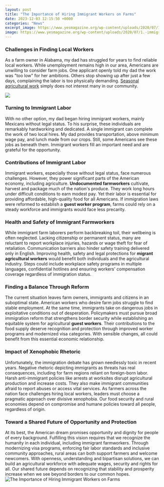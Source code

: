 ```yaml
---
layout: post
title: "The Importance of Hiring Immigrant Workers on Farms"
date: 2023-12-03 12:15:50 +0000
categories: "News"
excerpt_image: https://www.yesmagazine.org/wp-content/uploads/2020/07/1.-immigrant-farm-workers.jpg
image: https://www.yesmagazine.org/wp-content/uploads/2020/07/1.-immigrant-farm-workers.jpg
---
```


### Challenges in Finding Local Workers
As a farm owner in Alabama, my dad has struggled for years to find reliable local workers. While unemployment remains high in our area, Americans are unwilling to consider farm jobs. One applicant openly told my dad the work was "too low" for her ambitions. Others stop showing up after just a few days, complaining the labor is too physically demanding. [Seasonal agricultural work](https://fistore.mysenprints.com/collection/alegre) simply does not interest many in our community.

![](https://www.gannett-cdn.com/presto/2018/08/24/USAT/2fa76e0c-2971-499c-971f-5633130926be-migrant_farm_workers.JPG?crop=1999,1124,x1,y188&amp;width=1999&amp;height=1124&amp;format=pjpg&amp;auto=webp)
### Turning to Immigrant Labor 
With no other option, my dad began hiring immigrant workers, mainly Mexicans without legal status. To his surprise, these individuals are remarkably hardworking and dedicated. A single immigrant can complete the work of two local hires. My dad provides transportation, above minimum wage pay, and lunch made from our crops. Still, some Americans see these jobs as beneath them. Immigrant workers fill an important need and are grateful for the opportunity.
### Contributions of Immigrant Labor
Immigrant workers, especially those without legal status, face numerous challenges. However, they power significant parts of the American economy, including agriculture. **Undocumented farmworkers** cultivate, harvest and package much of the nation's produce. They work long hours under difficult conditions to earn modest pay. Yet their labor is essential for providing affordable, high-quality food for all Americans. If immigration laws were reformed to establish a **guest worker program**, farms could rely on a steady workforce and immigrants would face less precarity. 
### Health and Safety of Immigrant Farmworkers
While immigrant farm laborers perform backbreaking toil, their wellbeing is often neglected. Lacking citizenship or permanent status, many are reluctant to report workplace injuries, hazards or wage theft for fear of retaliation. Communication barriers also hinder safety training delivered only in English. Improving health, safety and legal protections for **migrant agricultural workers** would benefit both individuals and the agricultural industry. Steps could include workplace safety programs in multiple languages, confidential hotlines and ensuring workers' compensation coverage regardless of immigration status.  
### Finding a Balance Through Reform
The current situation leaves farm owners, immigrants and citizens in an suboptimal state. American workers who desire farm jobs struggle to find stable employment. At the same time, immigrants take on dangerous jobs in exploitative conditions out of desperation. Policymakers must pursue broad immigration reform that strengthens border security while establishing an equitable system for agricultural **guest workers**. Their contributions to the food supply deserve recognition and protection through improved worker programs and modernized visa categories. With sensible changes, all could benefit from this essential economic relationship.
### Impact of Xenophobic Rhetoric 
Unfortunately, the immigration debate has grown needlessly toxic in recent years. Negative rhetoric depicting immigrants as threats has real consequences, including for farm regions reliant on foreign-born labor. Harsh anti-immigrant policies like arrests at worksites disrupt agricultural production and increase costs. They also make immigrant communities afraid to report abuses or access vital services. As farmers across the nation face challenges hiring local workers, leaders must choose a pragmatic approach over divisive xenophobia. Our food security and rural economies depend on compromise and humane policies toward all people, regardless of origin.
### Toward a Shared Future of Opportunity and Protection
At its best, the American dream promises opportunity and dignity for people of every background. Fulfilling this vision requires that we recognize the humanity in each individual, including immigrant farmworkers. Through modernizing visa programs, enforcing fair labor standards and inclusive community approaches, rural areas can both support farmers and welcome newcomers. With openness, understanding and bipartisan solutions, we can build an agricultural workforce with adequate wages, security and rights for all. Our shared future depends on recognizing that stability and prosperity increase when we see beyond borders to our common hopes.
![The Importance of Hiring Immigrant Workers on Farms](https://www.yesmagazine.org/wp-content/uploads/2020/07/1.-immigrant-farm-workers.jpg)